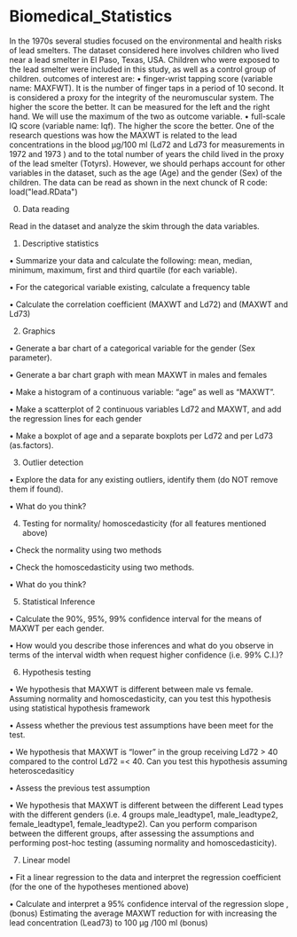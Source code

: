 # Biomedical_Statistics


In the 1970s several studies focused on the environmental and health risks of lead smelters. The dataset considered here involves children who lived near a lead smelter in El Paso, Texas, USA. Children who were exposed to the lead smelter were included in this study, as well as a control group of children. outcomes of interest are:
•	finger-wrist tapping score (variable name: MAXFWT). It is the number of finger taps in a period of 10 second. It is considered a proxy for the integrity of the neuromuscular system. The higher the score the better. It can be measured for the left and the right hand. We will use the maximum of the two as outcome variable.
•	full-scale IQ score (variable name: Iqf). The higher the score the better.
One of the research questions was how the MAXWT is related to the lead concentrations in the blood μg/100 ml (Ld72 and Ld73 for measurements in 1972 and 1973 ) and to the total number of years the child lived in the proxy of the lead smelter (Totyrs). However, we should perhaps account for other variables in the dataset, such as the age (Age) and the gender (Sex) of the children. The data can be read as shown in the next chunck of R code: load("lead.RData")

0.	Data reading

Read in the dataset and analyze the skim through the data variables.

1.	Descriptive statistics

•	Summarize your data and calculate the following: mean, median, minimum, maximum, first and third quartile (for each variable). 

•	For the categorical variable existing, calculate a frequency table 

•	Calculate the correlation coefficient (MAXWT and Ld72) and (MAXWT and Ld73)


2.	Graphics

•	Generate a bar chart of a categorical variable for the gender (Sex parameter).

•	Generate a bar chart graph with mean MAXWT in  males and females 

•	Make a histogram of a continuous variable: “age” as well as “MAXWT”.

•	Make a scatterplot of 2 continuous variables Ld72 and MAXWT, and add the regression lines for each gender

•	Make a boxplot of age  and a separate boxplots per Ld72 and per Ld73 (as.factors). 

3.	Outlier detection

•	Explore the data for any existing outliers, identify them (do NOT remove them if found).

•	What do you think?

4.	Testing for normality/ homoscedasticity (for all features mentioned above)

•	Check the normality using two methods

•	Check the homoscedasticity using two methods. 

•	What do you think?

5.	Statistical Inference

•	Calculate the 90%, 95%, 99% confidence interval for the means of MAXWT per each gender.

•	How would you describe those inferences and what do you observe in terms of the interval width when request higher confidence (i.e. 99% C.I.)?

6.	Hypothesis testing

•	We hypothesis that MAXWT is different between male vs female. Assuming normality and homoscedasticity, can you test this hypothesis using statistical hypothesis framework

•	Assess whether the previous test assumptions have been meet for the test.

•	We hypothesis that MAXWT is “lower” in the group receiving Ld72 > 40  compared to the control Ld72 =< 40. Can you test this hypothesis assuming heteroscedasiticy 

•	Assess the previous test assumption

•	We hypothesis that MAXWT is different between the different Lead types with the different genders  (i.e. 4 groups male_leadtype1, male_leadtype2, female_leadtype1, female_leadtype2). Can you perform comparison between the different groups, after assessing the assumptions and performing post-hoc testing (assuming normality and homoscedasticity).

7.	Linear model

•	Fit a linear regression to the data and interpret the regression coefficient (for the one of the hypotheses mentioned above)

•	Calculate and interpret a 95% confidence interval of the regression slope , (bonus)
Estimating the average MAXWT reduction for with increasing the lead concentration (Lead73) to 100 μg /100 ml (bonus)

